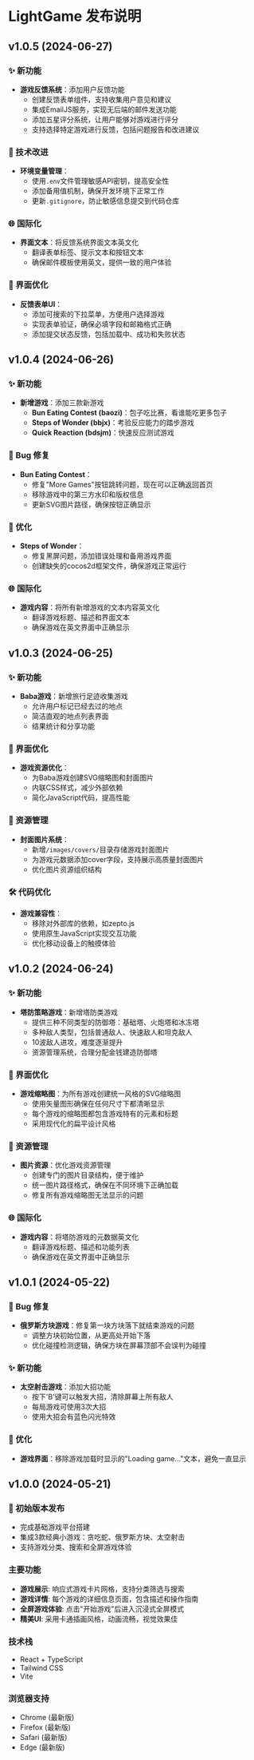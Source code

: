# LightGame 发布说明

## v1.0.5 (2024-06-27)

### ✨ 新功能
- **游戏反馈系统**：添加用户反馈功能
  - 创建反馈表单组件，支持收集用户意见和建议
  - 集成EmailJS服务，实现无后端的邮件发送功能
  - 添加五星评分系统，让用户能够对游戏进行评分
  - 支持选择特定游戏进行反馈，包括问题报告和改进建议

### 🔧 技术改进
- **环境变量管理**：
  - 使用`.env`文件管理敏感API密钥，提高安全性
  - 添加备用值机制，确保开发环境下正常工作
  - 更新`.gitignore`，防止敏感信息提交到代码仓库

### 🌐 国际化
- **界面文本**：将反馈系统界面文本英文化
  - 翻译表单标签、提示文本和按钮文本
  - 确保邮件模板使用英文，提供一致的用户体验

### 🎨 界面优化
- **反馈表单UI**：
  - 添加可搜索的下拉菜单，方便用户选择游戏
  - 实现表单验证，确保必填字段和邮箱格式正确
  - 添加提交状态反馈，包括加载中、成功和失败状态

## v1.0.4 (2024-06-26)

### ✨ 新功能
- **新增游戏**：添加三款新游戏
  - **Bun Eating Contest (baozi)**：包子吃比赛，看谁能吃更多包子
  - **Steps of Wonder (bbjx)**：考验反应能力的踏步游戏
  - **Quick Reaction (bdsjm)**：快速反应测试游戏

### 🐛 Bug 修复
- **Bun Eating Contest**：
  - 修复"More Games"按钮跳转问题，现在可以正确返回首页
  - 移除游戏中的第三方水印和版权信息
  - 更新SVG图片路径，确保按钮正确显示

### 🔄 优化
- **Steps of Wonder**：
  - 修复黑屏问题，添加错误处理和备用游戏界面
  - 创建缺失的cocos2d框架文件，确保游戏正常运行

### 🌐 国际化
- **游戏内容**：将所有新增游戏的文本内容英文化
  - 翻译游戏标题、描述和界面文本
  - 确保游戏在英文界面中正确显示

## v1.0.3 (2024-06-25)

### ✨ 新功能
- **Baba游戏**：新增旅行足迹收集游戏
  - 允许用户标记已经去过的地点
  - 简洁直观的地点列表界面
  - 结果统计和分享功能

### 🎨 界面优化
- **游戏资源优化**：
  - 为Baba游戏创建SVG缩略图和封面图片
  - 内联CSS样式，减少外部依赖
  - 简化JavaScript代码，提高性能

### 🔄 资源管理
- **封面图片系统**：
  - 新增`/images/covers/`目录存储游戏封面图片
  - 为游戏元数据添加cover字段，支持展示高质量封面图片
  - 优化图片资源组织结构

### 🛠️ 代码优化
- **游戏兼容性**：
  - 移除对外部库的依赖，如zepto.js
  - 使用原生JavaScript实现交互功能
  - 优化移动设备上的触摸体验

## v1.0.2 (2024-06-24)

### ✨ 新功能
- **塔防策略游戏**：新增塔防类游戏
  - 提供三种不同类型的防御塔：基础塔、火炮塔和冰冻塔
  - 多种敌人类型，包括普通敌人、快速敌人和坦克敌人
  - 10波敌人进攻，难度逐渐提升
  - 资源管理系统，合理分配金钱建造防御塔

### 🎨 界面优化
- **游戏缩略图**：为所有游戏创建统一风格的SVG缩略图
  - 使用矢量图形确保在任何尺寸下都清晰显示
  - 每个游戏的缩略图都包含游戏特有的元素和标题
  - 采用现代化的扁平设计风格

### 🔄 资源管理
- **图片资源**：优化游戏资源管理
  - 创建专门的图片目录结构，便于维护
  - 统一图片路径格式，确保在不同环境下正确加载
  - 修复所有游戏缩略图无法显示的问题

### 🌐 国际化
- **游戏内容**：将塔防游戏的元数据英文化
  - 翻译游戏标题、描述和功能列表
  - 确保游戏在英文界面中正确显示

## v1.0.1 (2024-05-22)

### 🐛 Bug 修复
- **俄罗斯方块游戏**：修复第一块方块落下就结束游戏的问题
  - 调整方块初始位置，从更高处开始下落
  - 优化碰撞检测逻辑，确保方块在屏幕顶部不会误判为碰撞

### ✨ 新功能
- **太空射击游戏**：添加大招功能
  - 按下'B'键可以触发大招，清除屏幕上所有敌人
  - 每局游戏可使用3次大招
  - 使用大招会有蓝色闪光特效

### 🔄 优化
- **游戏界面**：移除游戏加载时显示的"Loading game..."文本，避免一直显示

## v1.0.0 (2024-05-21)

### 🚀 初始版本发布
- 完成基础游戏平台搭建
- 集成3款经典小游戏：贪吃蛇、俄罗斯方块、太空射击
- 支持游戏分类、搜索和全屏游戏体验

### 主要功能
- **游戏展示**: 响应式游戏卡片网格，支持分类筛选与搜索
- **游戏详情**: 每个游戏的详细信息页面，包含描述和操作指南
- **全屏游戏体验**: 点击"开始游戏"后进入沉浸式全屏模式
- **精美UI**: 采用卡通插画风格，动画流畅，视觉效果佳

### 技术栈
- React + TypeScript
- Tailwind CSS
- Vite

### 浏览器支持
- Chrome (最新版)
- Firefox (最新版)
- Safari (最新版)
- Edge (最新版) 